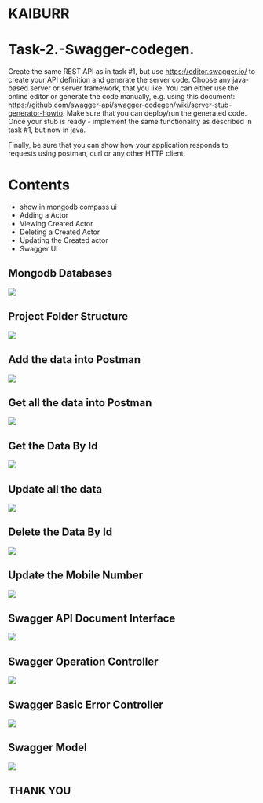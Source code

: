    # KAIBURR
# Task-2.-Swagger-codegen.
Create the same REST API as in task #1, but use https://editor.swagger.io/ to create your API
definition and generate the server code. Choose any java-based server or server framework,
that you like. You can either use the online editor or generate the code manually, e.g. using this
document: https://github.com/swagger-api/swagger-codegen/wiki/server-stub-generator-howto.
Make sure that you can deploy/run the generated code. Once your stub is ready - implement the
same functionality as described in task #1, but now in java.

Finally, be sure that you can show how your application responds to requests using postman,
curl or any other HTTP client.



# Contents
- show in mongodb compass ui
-  Adding a Actor
-  Viewing Created Actor
-  Deleting a Created Actor
-  Updating the Created actor	
-  Swagger UI

## Mongodb Databases
![](https://github.com/Krishna12345825/Task-1.-Java-REST-API/blob/main/images/image0.png)

## Project Folder Structure
![](https://github.com/Krishna12345825/Task-1.-Java-REST-API/blob/main/images/image1.png)

## Add  the data into Postman 
![](https://github.com/Krishna12345825/Task-1.-Java-REST-API/blob/main/images/image2.png)

## Get all the data into Postman 
![](https://github.com/Krishna12345825/Task-1.-Java-REST-API/blob/main/images/image3.png)

## Get the Data By Id
![](https://github.com/Krishna12345825/Task-1.-Java-REST-API/blob/main/images/image4.png)

## Update all the data
![](https://github.com/Krishna12345825/Task-1.-Java-REST-API/blob/main/images/image5.png)

## Delete the Data By Id
![](https://github.com/Krishna12345825/Task-1.-Java-REST-API/blob/main/images/image6.png)

## Update the Mobile Number
![](https://github.com/Krishna12345825/Task-1.-Java-REST-API/blob/main/images/image7.png)

## Swagger API Document Interface
![](https://github.com/Krishna12345825/Task-2.-Swagger-codegen./blob/main/images/image8.png)

## Swagger Operation Controller
![](https://github.com/Krishna12345825/Task-2.-Swagger-codegen./blob/main/images/image9.png)

## Swagger Basic Error Controller
![](https://github.com/Krishna12345825/Task-2.-Swagger-codegen./blob/main/images/image10.png)

## Swagger Model
![](https://github.com/Krishna12345825/Task-2.-Swagger-codegen./blob/main/images/Screenshot%20(20).png)

## THANK YOU
